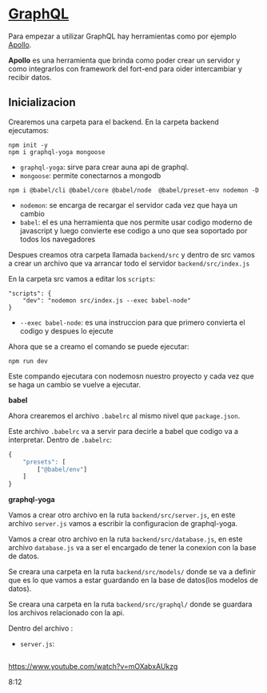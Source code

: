# [GraphQL](https://graphql.org/)

Para empezar a utilizar GraphQL hay herramientas como por ejemplo [Apollo](https://www.apollographql.com/).

**Apollo** es una herramienta que brinda como poder crear un servidor y como integrarlos con framework del fort-end para oider intercambiar y recibir datos.

## Inicializacion 

Crearemos una carpeta para el backend. En la carpeta backend ejecutamos:
```
npm init -y
npm i graphql-yoga mongoose
```
- `graphql-yoga`: sirve para crear auna api de graphql.
- `mongoose`: permite conectarnos a mongodb

```
npm i @babel/cli @babel/core @babel/node  @babel/preset-env nodemon -D
```
- `nodemon`: se encarga de recargar el servidor cada vez que haya un cambio 
- `babel`: el es una herramienta que nos permite usar codigo moderno de javascript y luego convierte ese codigo a uno que sea soportado por todos los navegadores

Despues creamos otra carpeta llamada `backend/src` y dentro de src vamos a crear un archivo que va arrancar todo el servidor `backend/src/index.js`

En la carpeta src vamos a editar los `scripts`:
```
"scripts": {
    "dev": "nodemon src/index.js --exec babel-node"
}
```
- `--exec babel-node`: es una instruccion para que primero convierta el codigo y despues lo ejecute


Ahora que se a creamo el comando se puede ejecutar:
```
npm run dev
```
Este compando ejecutara con nodemosn nuestro proyecto y cada vez que se haga un cambio se vuelve a ejecutar.

**babel**

Ahora crearemos el archivo `.babelrc` al mismo nivel que `package.json`.

Este archivo `.babelrc` va a servir para decirle a babel que codigo va a interpretar. Dentro de `.babelrc`:
```js
{
    "presets": [
        ["@babel/env"]
    ]
}
```

**graphql-yoga**

Vamos a crear otro archivo en la ruta `backend/src/server.js`, en este archivo `server.js` vamos a escribir la configuracion de graphql-yoga.

Vamos a crear otro archivo en la ruta `backend/src/database.js`, en este archivo `database.js` va a ser el encargado de tener la conexion con la base de datos.

Se creara una carpeta en la ruta `backend/src/models/` donde se va a definir que es lo que vamos a estar guardando en la base de datos(los modelos de datos).

Se creara una carpeta en la ruta `backend/src/graphql/` donde se guardara los archivos relacionado con la api.

Dentro del archivo :
- `server.js`:
```js

```

https://www.youtube.com/watch?v=mOXabxAUkzg 

8:12